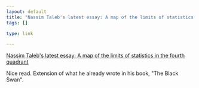 ```yaml
--- 
layout: default
title: "Nassim Taleb's latest essay: A map of the limits of statistics in the fourth quadrant"
tags: []

type: link

---
```

<a href="http://www.edge.org/3rd_culture/taleb08/taleb08_index.html">Nassim Taleb's latest essay: A map of the limits of statistics in the fourth quadrant</a>

Nice read. Extension of what he already wrote in his book, "The Black Swan".
